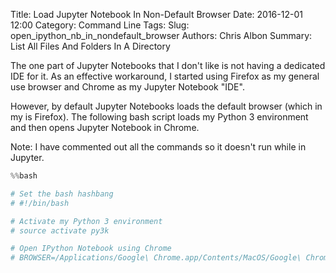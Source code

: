 Title: Load Jupyter Notebook In Non-Default Browser
Date: 2016-12-01 12:00
Category: Command Line
Tags:
Slug: open_ipython_nb_in_nondefault_browser
Authors: Chris Albon
Summary: List All Files And Folders In A Directory

The one part of Jupyter Notebooks that I don't like is not having a dedicated IDE for it. As an effective workaround, I started using Firefox as my general use browser and Chrome as my Jupyter Notebook "IDE".

However, by default Jupyter Notebooks loads the default browser (which in my is Firefox). The following bash script loads my Python 3 environment and then opens Jupyter Notebook in Chrome.

Note: I have commented out all the commands so it doesn't run while in Jupyter.


```python
%%bash

# Set the bash hashbang
# #!/bin/bash

# Activate my Python 3 environment
# source activate py3k

# Open IPython Notebook using Chrome
# BROWSER=/Applications/Google\ Chrome.app/Contents/MacOS/Google\ Chrome ipython notebook
```

